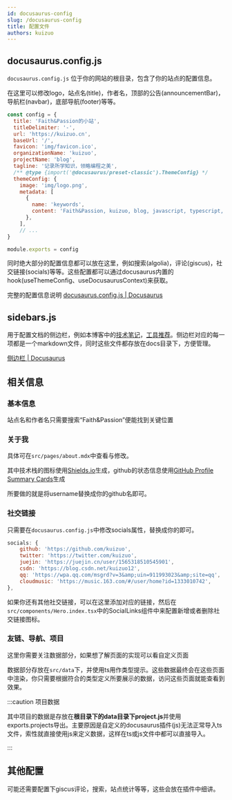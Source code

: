 ```yaml
---
id: docusaurus-config
slug: /docusaurus-config
title: 配置文件
authors: kuizuo
---
```


## docusaurus.config.js

`docusaurus.config.js` 位于你的网站的根目录，包含了你的站点的配置信息。

在这里可以修改logo，站点名(title)，作者名，顶部的公告(announcementBar)，导航栏(navbar)，底部导航(footer)等等。

```javascript title='docusaurus.config.js'
const config = {
  title: 'Faith&Passion的小站',
  titleDelimiter: '-',
  url: 'https://kuizuo.cn',
  baseUrl: '/',
  favicon: 'img/favicon.ico',
  organizationName: 'kuizuo',
  projectName: 'blog',
  tagline: '记录所学知识，领略编程之美',
  /** @type {import('@docusaurus/preset-classic').ThemeConfig} */
  themeConfig: {
    image: 'img/logo.png',
    metadata: [
      {
        name: 'keywords',
        content: 'Faith&Passion, kuizuo, blog, javascript, typescript, node, react, vue, web, 前端, 后端',
      },
    ],
    // ...
}

module.exports = config

```

同时绝大部分的配置信息都可以放在这里，例如搜索(algolia)，评论(giscus)，社交链接(socials)等等。这些配置都可以通过docusaurus内置的hook(useThemeConfig、useDocusaurusContext)来获取。

完整的配置信息说明 [docusaurus.config.js | Docusaurus](https://docusaurus.io/zh-CN/docs/api/docusaurus-config)

## sidebars.js

用于配置文档的侧边栏，例如本博客中的[技术笔记](/docs/skill/)，[工具推荐](/docs/tools/)。侧边栏对应的每一项都是一个markdown文件，同时这些文件都存放在docs目录下，方便管理。

[侧边栏 | Docusaurus](https://docusaurus.io/zh-CN/docs/sidebar)

## 相关信息

### 基本信息

站点名和作者名只需要搜索“Faith&Passion”便能找到关键位置

### 关于我

具体可在`src/pages/about.mdx`中查看与修改。

其中技术栈的图标使用[Shields.io](https://shields.io/)生成，github的状态信息使用[GitHub Profile Summary Cards](https://github-profile-summary-cards.vercel.app/demo.html)生成

所要做的就是将username替换成你的github名即可。

### 社交链接

只需要在`docusaurus.config.js`中修改socials属性，替换成你的即可。

```javascript title='docusaurus.config.js'
socials: {
    github: 'https://github.com/kuizuo',
    twitter: 'https://twitter.com/kuizuo',
    juejin: 'https://juejin.cn/user/1565318510545901',
    csdn: 'https://blog.csdn.net/kuizuo12',
    qq: 'https://wpa.qq.com/msgrd?v=3&amp;uin=911993023&amp;site=qq',
    cloudmusic: 'https://music.163.com/#/user/home?id=1333010742',
},
```

如果你还有其他社交链接，可以在这里添加对应的链接，然后在`src/components/Hero.index.tsx`中的SocialLinks组件中来配置新增或者删除社交链接图标。

### 友链、导航、项目

这里你需要关注数据部分，如果想了解页面的实现可以看自定义页面

数据部分存放在`src/data`下，并使用ts用作类型提示。这些数据最终会在这些页面中渲染，你只需要根据符合的类型定义所要展示的数据，访问这些页面就能查看到效果。

:::caution 项目数据

其中项目的数据是存放在**根目录下的data目录下project.js**并使用exports.projects导出。主要原因是自定义的docusaurus插件(js)无法正常导入ts文件，索性就直接使用js来定义数据，这样在ts或js文件中都可以直接导入。

:::

## 其他配置

可能还需要配置下giscus评论，搜索，站点统计等等，这些会放在插件中细讲。
